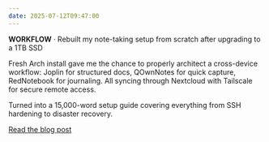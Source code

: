 ```yaml
---
date: 2025-07-12T09:47:00
---
```


**WORKFLOW** · Rebuilt my note-taking setup from scratch after upgrading to a 1TB SSD

Fresh Arch install gave me the chance to properly architect a cross-device workflow: Joplin for structured docs, QOwnNotes for quick capture, RedNotebook for journaling. All syncing through Nextcloud with Tailscale for secure remote access.

Turned into a 15,000-word setup guide covering everything from SSH hardening to disaster recovery.

[Read the blog post](/posts/note-taking-workflow-nextcloud-arch.html)
